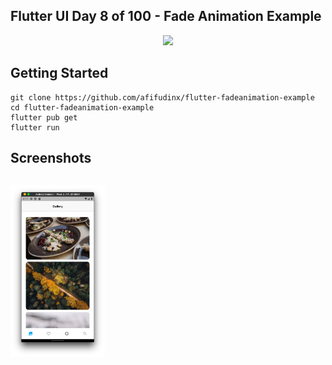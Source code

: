 ## Flutter UI Day 8 of 100 - Fade Animation Example
<p align="center">
  <img src="https://avatars.githubusercontent.com/u/94339143?v=4" width=100/>
</p>

## Getting Started

```
git clone https://github.com/afifudinx/flutter-fadeanimation-example
cd flutter-fadeanimation-example
flutter pub get
flutter run
```

## Screenshots
<p style="float: left;">
  <img src="
screenshots/1.png" width="30%"/>
</p>
